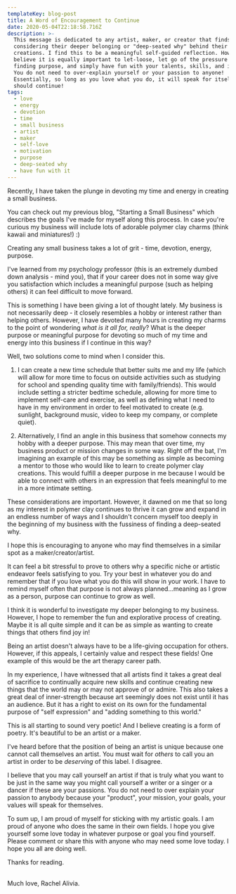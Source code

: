 ```yaml
---
templateKey: blog-post
title: A Word of Encouragement to Continue
date: 2020-05-04T22:18:58.716Z
description: >-
  This message is dedicated to any artist, maker, or creator that finds themself
  considering their deeper belonging or "deep-seated why" behind their
  creations. I find this to be a meaningful self-guided reflection. However, I
  believe it is equally important to let-loose, let go of the pressure of
  finding purpose, and simply have fun with your talents, skills, and interests.
  You do not need to over-explain yourself or your passion to anyone!
  Essentially, so long as you love what you do, it will speak for itself and you
  should continue!
tags:
  - love
  - energy
  - devotion
  - time
  - small business
  - artist
  - maker
  - self-love
  - motivation
  - purpose
  - deep-seated why
  - have fun with it
---
```

Recently, I have taken the plunge in devoting my time and energy in creating a small business. 

You can check out my previous blog, "Starting a Small Business" which describes the goals I've made for myself along this process. In case you're curious my business will include lots of adorable polymer clay charms (think kawaii and miniatures!) :)

Creating any small business takes a lot of grit - time, devotion, energy, purpose.

I've learned from my psychology professor (this is an extremely dumbed down analysis - mind you), that if your career does not in some way give you satisfaction which includes a meaningful purpose (such as helping others) it can feel difficult to move forward.

This is something I have been giving a lot of thought lately. My business is not necessarily deep - it closely resembles a hobby or interest rather than helping others. However, I have devoted many hours in creating my charms to the point of wondering *what is it all for, really*? What is the deeper purpose or meaningful purpose for devoting so much of my time and energy into this business if I continue in this way?

Well, two solutions come to mind when I consider this.

1. I can create a new time schedule that better suits me and my life (which will allow for more time to focus on outside activities such as studying for school and spending quality time with family/friends). This would include setting a stricter bedtime schedule, allowing for more time to implement self-care and exercise, as well as defining what I need to have in my environment in order to feel motivated to create (e.g. sunlight,  background music, video to keep my company, or complete quiet).

2. Alternatively, I find an angle in this business that somehow connects my hobby with a deeper purpose. This may mean that over time, my business product or mission changes in some way. Right off the bat, I'm imagining an example of this may be something as simple as becoming a mentor to those who would like to learn to create polymer clay creations. This would fulfill a deeper purpose in me because I would be able to connect with others in an expression that feels meaningful to me in a more intimate setting.

These considerations are important. However, it dawned on me that so long as my interest in polymer clay continues to thrive it can grow and expand in an endless number of ways and I shouldn't concern myself too deeply in the beginning of my business with the fussiness of finding a deep-seated why.

I hope this is encouraging to anyone who may find themselves in a similar spot as a maker/creator/artist.

It can feel a bit stressful to prove to others why a specific niche or artistic endeavor feels satisfying to you. Try your best in whatever you do and remember that if you love what you do this will show in your work. I have to remind myself often that purpose is not always planned...meaning as I grow as a person, purpose can continue to grow as well.

I think it is wonderful to investigate my deeper belonging to my business. However, I hope to remember the fun and explorative process of creating. Maybe it is all quite simple and it can be as simple as wanting to create things that others find joy in!

Being an artist doesn't always have to be a life-giving occupation for others. However, if this appeals, I certainly value and respect these fields! One example of this would be the art therapy career path. 

In my experience, I have witnessed that all artists find it takes a great deal of sacrifice to continually acquire new skills and continue creating new things that the world may or may not approve of or admire. This also takes a great deal of inner-strength because art seemingly does not exist until it has an audience. But it has a right to exist on its own for the fundamental purpose of "self expression" and "adding something to this world." 

This is all starting to sound very poetic! And I believe creating is a form of poetry. It's beautiful to be an artist or a maker. 

I've heard before that the position of being an artist is unique because one cannot call themselves an artist. You must wait for *others* to call you an artist in order to be *deserving* of this label. I disagree.

I believe that you may call yourself an artist if that is truly what you want to be just in the same way you might call yourself a writer or a singer or a dancer if these are your passions. You do not need to over explain your passion to anybody because your "product", your mission, your goals, your values will speak for themselves. 

To sum up, I am proud of myself for sticking with my artistic goals. I am proud of anyone who does the same in their own fields. I hope you give yourself some love today in whatever purpose or goal you find yourself. Please comment or share this with anyone who may need some love today. I hope you all are doing well. 

Thanks for reading. 

\
Much love, Rachel Alivia.